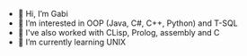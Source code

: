 - 👋 Hi, I’m Gabi
- 👀 I’m interested in OOP (Java, C#, C++, Python) and T-SQL
- 🌙 I've also worked with CLisp, Prolog, assembly and C
- 🌱 I’m currently learning UNIX

<!---
Gabi240400/Gabi240400 is a ✨ special ✨ repository because its `README.md` (this file) appears on your GitHub profile.
You can click the Preview link to take a look at your changes.
--->
